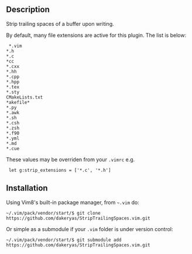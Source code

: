 
## Description
Strip trailing spaces of a buffer upon writing.

By default, many file extensions are active for this plugin. The list is below:
```
 *.vim
*.h
*.c
*cc
*.cxx
*.hh
*.cpp
*.hpp
*.tex
*.sty
CMakeLists.txt
*akefile*
*.py
*.awk
*.sh
*.csh
*.zsh
*.f90
*.yml
*.md
*.cue
```

These values may be overriden from your `.vimrc` e.g.
```
 let g:strip_extensions = ['*.c', '*.h']
```

## Installation

Using Vim8's built-in package manager, from `~.vim` do:

```
~/.vim/pack/vendor/start/$ git clone https://github.com/dakeryas/StripTrailingSpaces.vim.git
```
Or simple as a submodule if your `.vim` folder is under version control:

```
~/.vim/pack/vendor/start/$ git submodule add https://github.com/dakeryas/StripTrailingSpaces.vim.git
```
